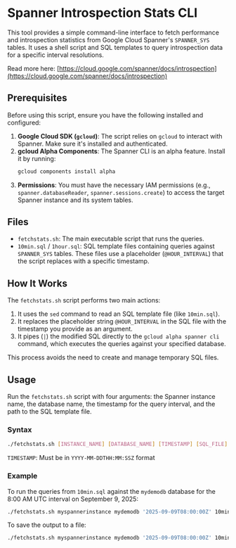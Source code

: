 # Spanner Introspection Stats CLI

This tool provides a simple command-line interface to fetch performance and introspection statistics from Google Cloud Spanner's `SPANNER_SYS` tables. It uses a shell script and SQL templates to query introspection data for a specific interval resolutions.

Read more here: [https://cloud.google.com/spanner/docs/introspection](https://cloud.google.com/spanner/docs/introspection)

## Prerequisites
Before using this script, ensure you have the following installed and configured:

1.  **Google Cloud SDK (`gcloud`)**: The script relies on `gcloud` to interact with Spanner. Make sure it's installed and authenticated.
2.  **gcloud Alpha Components**: The Spanner CLI is an alpha feature. Install it by running:
    ```sh
    gcloud components install alpha
    ```
3.  **Permissions**: You must have the necessary IAM permissions (e.g., `spanner.databaseReader`, `spanner.sessions.create`) to access the target Spanner instance and its system tables.

## Files
*   `fetchstats.sh`: The main executable script that runs the queries.
*   `10min.sql` / `1hour.sql`: SQL template files containing queries against `SPANNER_SYS` tables. These files use a placeholder (`@HOUR_INTERVAL`) that the script replaces with a specific timestamp.

## How It Works

The `fetchstats.sh` script performs two main actions:

1.  It uses the `sed` command to read an SQL template file (like `10min.sql`).
2.  It replaces the placeholder string `@HOUR_INTERVAL` in the SQL file with the timestamp you provide as an argument.
3.  It pipes (`|`) the modified SQL directly to the `gcloud alpha spanner cli` command, which executes the queries against your specified database.

This process avoids the need to create and manage temporary SQL files.

## Usage

Run the `fetchstats.sh` script with four arguments: the Spanner instance name, the database name, the timestamp for the query interval, and the path to the SQL template file.

### Syntax

```sh
./fetchstats.sh [INSTANCE_NAME] [DATABASE_NAME] [TIMESTAMP] [SQL_FILE]
```

`TIMESTAMP`: Must be in `YYYY-MM-DDTHH:MM:SSZ` format

### Example

To run the queries from `10min.sql` against the `mydemodb` database for the 8:00 AM UTC interval on September 9, 2025:

```sh
./fetchstats.sh myspannerinstance mydemodb '2025-09-09T08:00:00Z' 10min.sql
```

To save the output to a file:

```sh
./fetchstats.sh myspannerinstance mydemodb '2025-09-09T08:00:00Z' 10min.sql > 20250909_0800_stats.txt
```